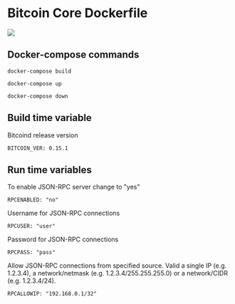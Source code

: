 # Bitcoin Core Dockerfile

![](https://travis-ci.org/mixbytes/bitcoind.svg?branch=master)

## Docker-compose commands

    docker-compose build

    docker-compose up

    docker-compose down

## Build time variable

Bitcoind release version

    BITCOIN_VER: 0.15.1

## Run time variables

To enable JSON-RPC server change to "yes"

    RPCENABLED: "no"

Username for JSON-RPC connections

    RPCUSER: "user"

Password for JSON-RPC connections

    RPCPASS: "pass"

Allow JSON-RPC connections from specified source. Valid a single IP (e.g. 1.2.3.4), a network/netmask (e.g. 1.2.3.4/255.255.255.0) or a network/CIDR (e.g. 1.2.3.4/24).

    RPCALLOWIP: "192.168.0.1/32"
